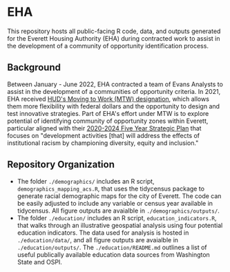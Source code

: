 # EHA

This repository hosts all public-facing R code, data, and outputs generated for the Everett Housing Authority (EHA) during contracted work to assist in the development of a community of opportunity identification process.

## Background

Between January - June 2022, EHA contracted a team of Evans Analysts to assist in the development of a communities of opportunity criteria. In 2021, EHA received [HUD's Moving to Work (MTW) designation](https://www.hud.gov/mtw), which allows them more flexibility with federal dollars and the opportunity to design and test innovative strategies. Part of EHA's effort under MTW is to explore potential of identifying community of opportunity zones within Everett, particular aligned with their [2020-2024 Five Year Strategic Plan](http://www.evha.org/sites/default/files/page_attachments/wa006v02.pdf) that focuses on "development activities [that] will address the effects of institutional racism by championing diversity, equity and inclusion." 

## Repository Organization

- The folder `./demographics/` includes an R script, `demographics_mapping_acs.R`, that uses the tidycensus package to generate racial demographic maps for the city of Everett. The code can be easily adjusted to include any variable or census year available in tidycensus. All figure outputs are avaialble in `./demographics/outputs/`.
- The folder `./education/` includes an R script, `education_indicators.R`, that walks through an illustrative geospatial analysis using four potential education indicators. The data used for analysis is hosted in `./education/data/`, and all figure outputs are avaialble in `./education/outputs/`. The `./education/README.md` outlines a list of useful publically available education data sources from Washington State and OSPI. 
